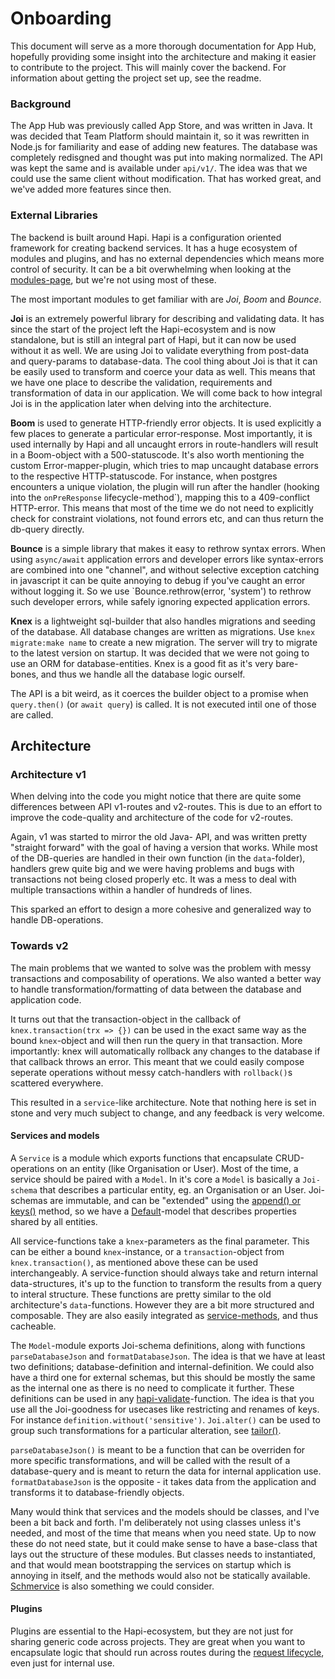 # Onboarding

This document will serve as a more thorough documentation for App Hub, hopefully providing some insight into the architecture and making it easier to contribute to the project. This will mainly cover the backend. For information about getting the project set up, see the readme.

### Background

The App Hub was previously called App Store, and was written in Java. It was decided that Team Platform should maintain it, so it was rewritten in Node.js for familiarity and ease of adding new features. The database was completely redisgned and thought was put into making normalized. The API was kept the same and is available under `api/v1/`. The idea was that we could use the same client without modification. That has worked great, and we've added more features since then.

### External Libraries

The backend is built around Hapi. Hapi is a configuration oriented framework for creating backend services. It has a huge ecosystem of modules and plugins, and has no external dependencies which means more control of security. It can be a bit overwhelming when looking at the [modules-page](https://hapi.dev/module/?sort=name), but we're not using most of these.

The most important modules to get familiar with are _Joi_, _Boom_ and _Bounce_.

**Joi** is an extremely powerful library for describing and validating data. It has since the start of the project left the Hapi-ecosystem and is now standalone, but is still an integral part of Hapi, but it can now be used without it as well. We are using Joi to validate everything from post-data and query-params to database-data. The cool thing about Joi is that it can be easily used to transform and coerce your data as well. This means that we have one place to describe the validation, requirements and transformation of data in our application. We will come back to how integral Joi is in the application later when delving into the architecture.

**Boom** is used to generate HTTP-friendly error objects. It is used explicitly a few places to generate a particular error-response. Most importantly, it is used internally by Hapi and all uncaught errors in route-handlers will result in a Boom-object with a 500-statuscode.
It's also worth mentioning the custom Error-mapper-plugin, which tries to map uncaught database errors to the respective HTTP-statuscode. For instance, when postgres encounters a unique violation, the plugin will run after the handler (hooking into the `onPreResponse` lifecycle-method`), mapping this to a 409-conflict HTTP-error. This means that most of the time we do not need to explicitly check for constraint violations, not found errors etc, and can thus return the db-query directly.

**Bounce** is a simple library that makes it easy to rethrow syntax errors. When using `async/await` application errors and developer errors like syntax-errors are combined into one "channel", and without selective exception catching in javascript it can be quite annoying to debug if you've caught an error without logging it. So we use `Bounce.rethrow(error, 'system') to rethrow such developer errors, while safely ignoring expected application errors.

**Knex** is a lightweight sql-builder that also handles migrations and seeding of the database. All database changes are written as migrations. Use `knex migrate:make name` to create a new migration. The server will try to migrate to the latest version on startup.
It was decided that we were not going to use an ORM for database-entities. Knex is a good fit as it's very bare-bones, and thus we handle all the database logic ourself.

The API is a bit weird, as it coerces the builder object to a promise when `query.then()` (or `await query`) is called. It is not executed intil one of those are called.

## Architecture

### Architecture v1

When delving into the code you might notice that there are quite some differences between API v1-routes and v2-routes. This is due to an effort to improve the code-quality and architecture of the code for v2-routes.

Again, v1 was started to mirror the old Java- API, and was written pretty "straight forward" with the goal of having a version that works. While most of the DB-queries are handled in their own function (in the `data`-folder), handlers grew quite big and we were having problems and bugs with transactions not being closed properly etc. It was a mess to deal with multiple transactions within a handler of hundreds of lines.

This sparked an effort to design a more cohesive and generalized way to handle DB-operations.

### Towards v2

The main problems that we wanted to solve was the problem with messy transactions and composability of operations. We also wanted a better way to handle transformation/formatting of data between the database and application code.

It turns out that the transaction-object in the callback of `knex.transaction(trx => {})` can be used in the exact same way as the bound `knex`-object and will then run the query in that transaction. More importantly: knex will automatically rollback any changes to the database if that callback throws an error. This meant that we could easily compose seperate operations without messy catch-handlers with `rollback()`s scattered everywhere.

This resulted in a `service`-like architecture. Note that nothing here is set in stone and very much subject to change, and any feedback is very welcome.

#### Services and models

A `Service` is a module which exports functions that encapsulate CRUD-operations on an entity (like Organisation or User). Most of the time, a service should be paired with a `Model`. In it's core a `Model` is basically a `Joi-schema` that describes a particular entity, eg. an Organisation or an User. Joi-schemas are immutable, and can be "extended" using the [append() or keys()](https://joi.dev/api/?v=17.3.0#objectappendschema) method, so we have a [Default](./server/src/models/v2/Default.js)-model that describes properties shared by all entities.

All service-functions take a `knex`-parameters as the final parameter. This can be either a bound `knex`-instance, or a `transaction`-object from `knex.transaction()`, as mentioned above these can be used interchangeably. A service-function should always take and return internal data-structures, it's up to the function to transform the results from a query to interal structure. These functions are pretty similar to the old architecture's `data`-functions. However they are a bit more structured and composable. They are also easily integrated as [service-methods](https://hapi.dev/api/?v=20.0.1#server.methods), and thus cacheable.

The `Model`-module exports Joi-schema definitions, along with functions `parseDatabaseJson` and `formatDatabaseJson`. The idea is that we have at least two definitions; database-definition and internal-definition. We could also have a third one for external schemas, but this should be mostly the same as the internal one as there is no need to complicate it further. These definitions can be used in any [hapi-validate](https://hapi.dev/api/?v=20.0.1#-routeoptionsvalidate)-function. The idea is that you use all the Joi-goodness for usecases like restricting and renames of keys. For instance `definition.without('sensitive')`. `Joi.alter()` can be used to group such transformations for a particular alteration, see [tailor()](https://joi.dev/api/?v=17.3.0#anytailortargets).

`parseDatabaseJson()` is meant to be a function that can be overriden for more specific transformations, and will be called with the result of a database-query and is meant to return the data for internal application use. `formatDatabaseJson` is the opposite - it takes data from the application and transforms it to database-friendly objects.

Many would think that services and the models should be classes, and I've been a bit back and forth. I'm deliberately not using classes unless it's needed, and most of the time that means when you need state. Up to now these do not need state, but it could make sense to have a base-class that lays out the structure of these modules. But classes needs to instantiated, and that would mean bootstrapping the services on startup which is annoying in itself, and the methods would also not be statically available. [Schmervice](https://github.com/hapipal/schmervice) is also something we could consider.

#### Plugins

Plugins are essential to the Hapi-ecosystem, but they are not just for sharing generic code across projects. They are great when you want to encapsulate logic that should run across routes during the [request lifecycle](https://hapi.dev/api/?v=20.0.1#request-lifecycle), even just for internal use.
